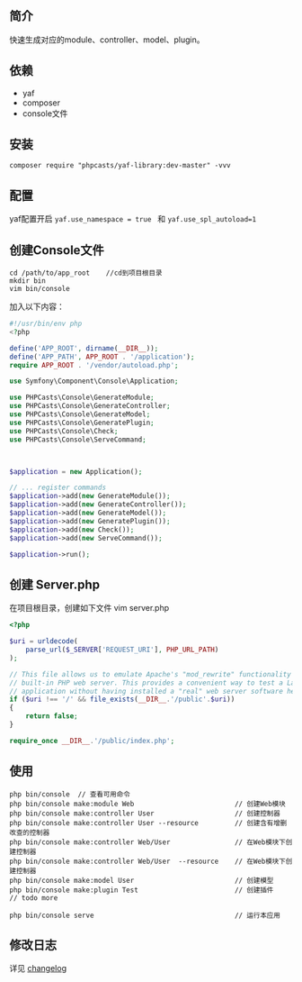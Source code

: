 ## 简介

快速生成对应的module、controller、model、plugin。

## 依赖

 - yaf
 - composer
 - console文件

## 安装

` composer require "phpcasts/yaf-library:dev-master" -vvv `

## 配置

yaf配置开启 `yaf.use_namespace = true ` 和 `yaf.use_spl_autoload=1 `

## 创建Console文件

```shell
cd /path/to/app_root    //cd到项目根目录
mkdir bin
vim bin/console
```

加入以下内容：
```php
#!/usr/bin/env php
<?php

define('APP_ROOT', dirname(__DIR__));
define('APP_PATH', APP_ROOT . '/application');
require APP_ROOT . '/vendor/autoload.php';

use Symfony\Component\Console\Application;

use PHPCasts\Console\GenerateModule;
use PHPCasts\Console\GenerateController;
use PHPCasts\Console\GenerateModel;
use PHPCasts\Console\GeneratePlugin;
use PHPCasts\Console\Check;
use PHPCasts\Console\ServeCommand;



$application = new Application();

// ... register commands
$application->add(new GenerateModule());
$application->add(new GenerateController());
$application->add(new GenerateModel());
$application->add(new GeneratePlugin());
$application->add(new Check());
$application->add(new ServeCommand());

$application->run();
```
## 创建 Server.php
在项目根目录，创建如下文件
vim server.php
```php
<?php

$uri = urldecode(
	parse_url($_SERVER['REQUEST_URI'], PHP_URL_PATH)
);

// This file allows us to emulate Apache's "mod_rewrite" functionality from the
// built-in PHP web server. This provides a convenient way to test a Laravel
// application without having installed a "real" web server software here.
if ($uri !== '/' && file_exists(__DIR__.'/public'.$uri))
{
	return false;
}

require_once __DIR__.'/public/index.php';

```

## 使用

```shell
php bin/console  // 查看可用命令
php bin/console make:module Web                         // 创建Web模块
php bin/console make:controller User                    // 创建控制器
php bin/console make:controller User --resource         // 创建含有增删改查的控制器
php bin/console make:controller Web/User                // 在Web模块下创建控制器
php bin/console make:controller Web/User  --resource    // 在Web模块下创建控制器
php bin/console make:model User                         // 创建模型
php bin/console make:plugin Test                        // 创建插件
// todo more

php bin/console serve                                   // 运行本应用
```

## 修改日志

详见 [changelog](./CHANGELOG.md)
